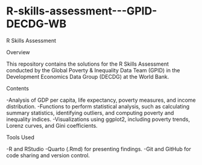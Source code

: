 # R-skills-assessment---GPID-DECDG-WB
R Skills Assessment

Overview

This repository contains the solutions for the R Skills Assessment conducted by the Global Poverty & Inequality Data Team (GPID) in the Development Economics Data Group (DECDG) at the World Bank.

Contents

-Analysis of GDP per capita, life expectancy, poverty measures, and income distribution.
-Functions to perform statistical analysis, such as calculating summary statistics, identifying outliers, and computing poverty and inequality indices.
-Visualizations using ggplot2, including poverty trends, Lorenz curves, and Gini coefficients.

Tools Used

-R and RStudio
-Quarto (.Rmd) for presenting findings.
-Git and GitHub for code sharing and version control.
